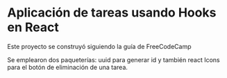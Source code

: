 # Aplicación de tareas usando Hooks en React
Este proyecto se construyó siguiendo la guía de FreeCodeCamp

Se emplearon dos paqueterías: uuid para generar id y también react Icons para el botón de eliminación de una tarea.